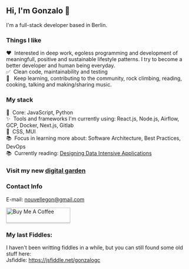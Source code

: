## Hi, I'm Gonzalo 👋

I'm a full-stack developer based in Berlin. 

### Things I like

:heart:&nbsp;&nbsp;Interested in deep work, egoless programming and development of meaningfull, positive and sustainable lifestyle patterns. I try to become a better developer and human being everyday.
<br>:white_check_mark:&nbsp;&nbsp;Clean code, maintainability and testing
<br>:telescope:&nbsp;&nbsp; Keep learning, contributing to the community, rock climbing, reading, cooking, talking and making/sharing music.

### My stack

:gem:&nbsp;&nbsp;Core: JavaScript, Python
<br>:sparkles:&nbsp;&nbsp;Tools and frameworks I'm currently using: React.js, Node.js, Airflow, GCP, Docker, Next.js, Gitlab 
<br>:art:&nbsp;&nbsp;CSS, MUI
<br>:books:&nbsp;&nbsp;Focus in learning more about: Software Architecture, Best Practices, DevOps
<br>:books:&nbsp;&nbsp;Currently reading: <a href="https://books.google.com.ar/books/about/Designing_Data_Intensive_Applications.html?id=zFheDgAAQBAJ&source=kp_book_description&redir_esc=y">Designing Data Intensive Applications</a>

### Visit my new <a href="https://baumhaus-garden-gonbaum.vercel.app/">digital garden</a>

### Contact Info

E-mail: nouvellegon@gmail.com

<a href="https://www.buymeacoffee.com/FpLYu1Pkt" target="_blank"><img src="https://www.buymeacoffee.com/assets/img/custom_images/orange_img.png" alt="Buy Me A Coffee" style="height: 41px !important;width: 174px !important;box-shadow: 0px 3px 2px 0px rgba(190, 190, 190, 0.5) !important;-webkit-box-shadow: 0px 3px 2px 0px rgba(190, 190, 190, 0.5) !important;" ></a>
                                
### My last Fiddles:
I haven't been writting fiddles in a while, but you can still found some old stuff here:
<br>Jsfiddle: https://jsfiddle.net/gonzalogc
